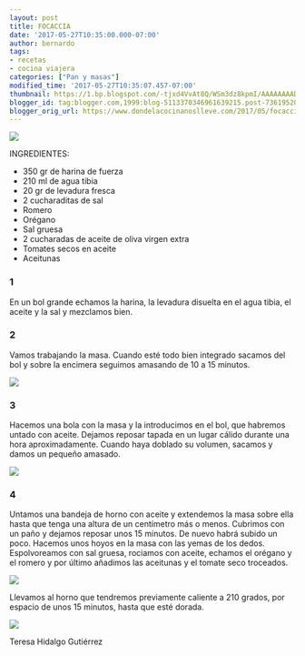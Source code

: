 ```yaml
---
layout: post
title: FOCACCIA
date: '2017-05-27T10:35:00.000-07:00'
author: bernardo
tags:
- recetas
- cocina viajera
categories: ["Pan y masas"]
modified_time: '2017-05-27T10:35:07.457-07:00'
thumbnail: https://1.bp.blogspot.com/-tjxd4VvAt8Q/WSm3dz8kpmI/AAAAAAAADo8/0QQQlO0_Seco-KdtyjcDm6SCJkMp_872QCLcB/s400/01.JPG
blogger_id: tag:blogger.com,1999:blog-5113370346961639215.post-7361952062117010118
blogger_orig_url: https://www.dondelacocinanoslleve.com/2017/05/focaccia.html
---
```


![](https://1.bp.blogspot.com/-tjxd4VvAt8Q/WSm3dz8kpmI/AAAAAAAADo8/0QQQlO0_Seco-KdtyjcDm6SCJkMp_872QCLcB/s400/01.JPG)

  
INGREDIENTES:
* 350 gr de harina de fuerza
* 210 ml de agua tibia
* 20 gr de levadura fresca
* 2 cucharaditas de sal
* Romero
* Orégano
* Sal gruesa
* 2 cucharadas de aceite de oliva virgen extra
* Tomates secos en aceite
* Aceitunas  

### 1

En un bol grande echamos la harina, la levadura disuelta en el agua tibia, el aceite y la sal y mezclamos bien.  

### 2

Vamos trabajando la masa. Cuando esté todo bien integrado sacamos del bol y sobre la encimera seguimos amasando de 10 a 15 minutos.  

![](https://4.bp.blogspot.com/-m-bp4NSLIn4/WSm3s-GAaqI/AAAAAAAADpA/QXyg8Th0Q58Nm1yhJSe1bdtuw7XelwhbwCLcB/s320/02.JPG)

  

### 3

Hacemos una bola con la masa y la introducimos en el bol, que habremos untado con aceite. Dejamos reposar tapada en un lugar cálido durante una hora aproximadamente. Cuando haya doblado su volumen, sacamos y damos un pequeño amasado.   

![](https://4.bp.blogspot.com/-awy-KrwsJeU/WSm4AP-vgKI/AAAAAAAADpE/bYRROEMZV-MTyql5ydK1R0RzdTn3BmZWwCLcB/s320/03.JPG)

### 4

Untamos una bandeja de horno con aceite y extendemos la masa sobre ella hasta que tenga una altura de un centímetro más o menos. Cubrimos con un paño y dejamos reposar unos 15 minutos. De nuevo habrá subido un poco. Hacemos unos hoyos en la masa con las yemas de los dedos. Espolvoreamos con sal gruesa, rociamos con aceite, echamos el orégano y el romero y por último añadimos las aceitunas y el tomate seco troceados.   

![](https://3.bp.blogspot.com/-OqiF36jG3No/WSm4VgL7JkI/AAAAAAAADpI/7FGy-pQzh4Qe_bxV-SAu5GwlUdTIYWjaACLcB/s320/04.JPG)

  
Llevamos al horno que tendremos previamente caliente a 210 grados, por espacio de unos 15 minutos, hasta que esté dorada.  

![](https://3.bp.blogspot.com/-nJ9sGKPV6u8/WSm4klS4E1I/AAAAAAAADpM/isYpkdmO9H4zR9HGm_bu49qcVsG7r6NXQCLcB/s320/05.JPG)

  
  
Teresa Hidalgo Gutiérrez
